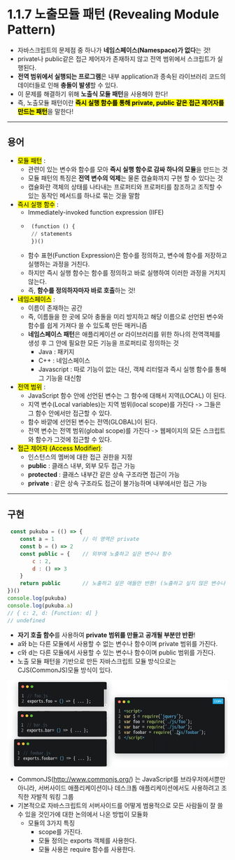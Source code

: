 # 1.1.7 노출모듈 패턴 (Revealing Module Pattern)
- 자바스크립트의 문제점 중 하나가 **네임스페이스(Namespace)가 없다**는 것!
- private나 public같은 접근 제어자가 존재하지 않고 전역 범위에서 스크립트가 실행된다.
- **전역 범위에서 실행되는 프로그램**은 내부 application과 종속된 라이브러리 코드의 데이터들로 인해 **충돌이 발생**할 수 있다.
- 이 문제를 해결하기 위해 **노출식 모듈 패턴**을 사용해야 한다!
- 즉, 노출모듈 패턴이란 <mark>**즉시 실행 함수를 통해 private, public 같은 접근 제어자를 만드는 패턴**</mark>을 말한다!
---
## 용어
- <mark>모듈 패턴</mark> :
  - 관련이 있는 변수와 함수를 모아 **즉시 실행 함수로 감싸 하나의 모듈**을 만드는 것
  - 모듈 패턴의 특징은 **전역 변수의 억제**는 물론 캡슐화까지 구현 할 수 있다는 것
  - 캡슐화란 객체의 상태를 나타내는 프로퍼티와 프로퍼티를 참조하고 조직할 수 있는 동작인 메서드를 하나로 묶는 것을 말함
-  <mark>즉시 실행 함수</mark> :
   - Immediately-invoked function expression (IIFE)
   - ```python
      (function () {
      // statements
      })()
     ```  
   - 함수 표현(Function Expression)은 함수를 정의하고, 변수에 함수를 저장하고 실행하는 과정을 거친다.
   - 하지만 즉시 실행 함수는 함수를 정의하고 바로 실행하여 이러한 과정을 거치지 않는다.
   - 즉, **함수를 정의하자마자 바로 호출**하는 것!
-  <mark>네임스페이스</mark> :
   -  이름이 존재하는 공간
   -  즉, 이름들을 한 곳에 모아 충돌을 미리 방지하고 해당 이름으로 선언된 변수와 함수를 쉽게 가져다 쓸 수 있도록 만든 매커니즘
   -  **네임스페이스 패턴**은 애플리케이션 or 라이브러리를 위한 하나의 전역객체를 생성 후 그 안에 필요한 모든 기능을 프로퍼티로 정의하는 것
      -  Java : 패키지
      -  C++ : 네임스페이스
      -  Javascript : 따로 기능이 없는 대신, 객체 리터럴과 즉시 실행 함수를 통해 그 기능을 대신함 
-  <mark>전역 범위</mark> :
   -  JavaScript 함수 안에 선언된 변수는 그 함수에 대해서 지역(LOCAL) 이 된다.
   - 지역 변수(Local variables)는 지역 범위(local scope)를 가진다 -> 그들은 그 함수 안에서만 접근할 수 있다. 
   - 함수 바깥에 선언된 변수는 전역(GLOBAL)이 된다. 
   - 전역 변수는 전역 범위(global scope)를 가진다 -> 웹페이지의 모든 스크립트와 함수가 그것에 접근할 수 있다.
-  <mark>접근 제어자 (Access Modifier)</mark>:
   -  인스턴스의 멤버에 대한 접근 권한을 지정
    - **public** : 클래스 내부, 외부 모두 접근 가능
    - **protected** : 클래스 내부간 같은 상속 구조라면 접근이 가능
    - **private** : 같은 상속 구조라도 접근이 불가능하며 내부에서만 접근 가능
---
## 구현
```javascript
 const pukuba = (() => {
    const a = 1         // 이 영역은 private
    const b = () => 2
    const public = {    // 외부에 노출하고 싶은 변수나 함수
        c : 2, 
        d : () => 3
    }
    return public       // 노출하고 싶은 애들만 반환! (노출하고 싶지 않은 변수나 함수는 반환 객체에 추가 x) 
})() 
console.log(pukuba)
console.log(pukuba.a)
// { c: 2, d: [Function: d] }
// undefined
 ```
 - **자기 호출 함수**를 사용하여 **private 범위를 만들고** **공개될 부분만 반환**!
 - a와 b는 다른 모듈에서 사용할 수 없는 변수나 함수이며 private 범위를 가진다.
 - c와 d는 다른 모듈에서 사용할 수 있는 변수나 함수이며 public 범위를 가진다.
- 노출 모듈 패턴을 기반으로 만든 자바스크립트 모듈 방식으로는 CJS(CommonJS)모듈 방식이 있다.

![Alt text](../../img/common_JS.png)


  - CommonJS(http://www.commonjs.org/) 는 JavaScript를 브라우저에서뿐만 아니라, 서버사이드 애플리케이션이나 데스크톱 애플리케이션에서도 사용하려고 조직한 자발적 워킹 그룹
  - 기본적으로 자바스크립트의 서버사이드를 어떻게 범용적으로 모든 사람들이 잘 쓸 수 있을 것인가에 대한 논의에서 나온 방법이 모듈화
    - 모듈의 3가지 특징
      - scope를 가진다.
      - 모듈 정의는 exports 객체를 사용한다.
      - 모듈 사용은 require 함수를 사용한다.


